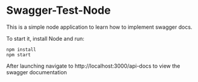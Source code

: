 # Swagger-Test-Node

This is a simple node application to learn how to implement swagger docs.

To start it, install Node and run:

```
npm install
npm start
```

After launching navigate to http://localhost:3000/api-docs to view the swagger documentation
